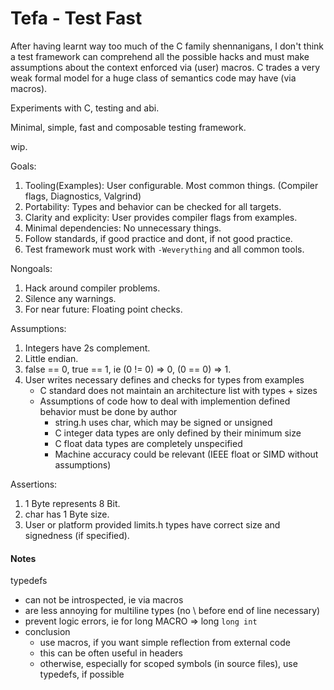 # Tefa - Test Fast

After having learnt way too much of the C family shennanigans, I don't think a test framework can
comprehend all the possible hacks and must make assumptions about the context enforced via (user) macros.
C trades a very weak formal model for a huge class of semantics code may have (via macros).

Experiments with C, testing and abi.

Minimal, simple, fast and composable testing framework.

wip.

Goals:
1. Tooling(Examples): User configurable. Most common things. (Compiler flags, Diagnostics, Valgrind)
2. Portability: Types and behavior can be checked for all targets.
3. Clarity and explicity: User provides compiler flags from examples.
4. Minimal dependencies: No unnecessary things.
5. Follow standards, if good practice and dont, if not good practice.
6. Test framework must work with `-Weverything` and all common tools.

Nongoals:
1. Hack around compiler problems.
2. Silence any warnings.
3. For near future: Floating point checks.

Assumptions:
1. Integers have 2s complement.
2. Little endian.
3. false == 0, true == 1, ie (0 != 0) => 0, (0 == 0) => 1.
4. User writes necessary defines and checks for types from examples
   * C standard does not maintain an architecture list with types + sizes
   * Assumptions of code how to deal with implemention defined behavior must be done by author
     - string.h uses char, which may be signed or unsigned
     - C integer data types are only defined by their minimum size
     - C float data types are completely unspecified
     - Machine accuracy could be relevant (IEEE float or SIMD without assumptions)

Assertions:
1. 1 Byte represents 8 Bit.
2. char has 1 Byte size.
3. User or platform provided limits.h types have correct size and signedness (if specified).

#### Notes

typedefs
* can not be introspected, ie via macros
* are less annoying for multiline types (no \ before end of line necessary)
* prevent logic errors, ie for long MACRO => long `long int`
* conclusion
  - use macros, if you want simple reflection from external code
  - this can be often useful in headers
  - otherwise, especially for scoped symbols (in source files), use typedefs,
    if possible
